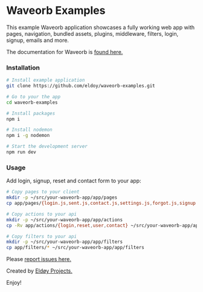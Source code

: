 # Waveorb Examples

This example Waveorb application showcases a fully working web app with pages, navigation, bundled assets, plugins, middleware, filters, login, signup, emails and more.

The documentation for Waveorb is [found here.](https://waveorb.com/docs.html)

### Installation

```bash
# Install example application
git clone https://github.com/eldoy/waveorb-examples.git

# Go to your the app
cd waveorb-examples

# Install packages
npm i

# Install nodemon
npm i -g nodemon

# Start the development server
npm run dev
```

### Usage

Add login, signup, reset and contact form to your app:
```bash
# Copy pages to your client
mkdir -p ~/src/your-waveorb-app/app/pages
cp app/pages/{login.js,sent.js,contact.js,settings.js,forgot.js,signup.js} ~/src/your-waveorb-app/app/pages/

# Copy actions to your api
mkdir -p ~/src/your-waveorb-app/app/actions
cp -Rv app/actions/{login,reset,user,contact} ~/src/your-waveorb-app/app/actions

# Copy filters to your api
mkdir -p ~/src/your-waveorb-app/app/filters
cp app/filters/* ~/src/your-waveorb-app/app/filters
```

Please [report issues here.](https://github.com/eldoy/waveorb/issues)

Created by [Eldøy Projects.](https://eldoy.com)

Enjoy!